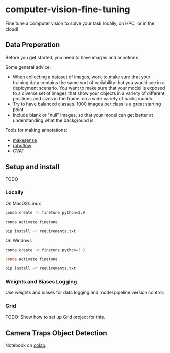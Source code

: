 # computer-vision-fine-tuning
Fine tune a computer vision to solve your task locally, on HPC, or in the cloud!

## Data Preperation

Before you get started, you need to have images and annotions.

Some general advice:

- When collecting a dataset of images, work to make sure that your training data contains the same sort of variability that you would see in a deployment scenario. You want to make sure that your model is exposed to a diverse set of images that show your objects in a variety of different positions and sizes in the frame, on a wide variety of backgrounds.
- Try to have balanced classes. 1000 images per class is a great starting point.
- Include blank or "null" images, so that your model can get better at understanding what the background is.

Tools for making annotations:

- [makesense](https://www.makesense.ai/)
- [roboflow](https://roboflow.com/)
- CVAT

## Setup and install

TODO

### Locally

On MacOS/Linux
```bash
conda create -n finetune python=3.9

conda activate finetune

pip install -r requirements.txt
```

On Windows
```powershell
conda create -n finetune python=3.9

conda activate finetune

pip install -r requirements.txt
```

### Weights and Biases Logging

Use weights and biases for data logging and model pipeline version control.

### Grid

TODO: Show how to set up Grid project for this.

## Camera Traps Object Detection

Notebook on [colab](https://colab.research.google.com/drive/1Q2zV7kYRHT_j630_fKyF08eYEaob-N2e?usp=sharing).


